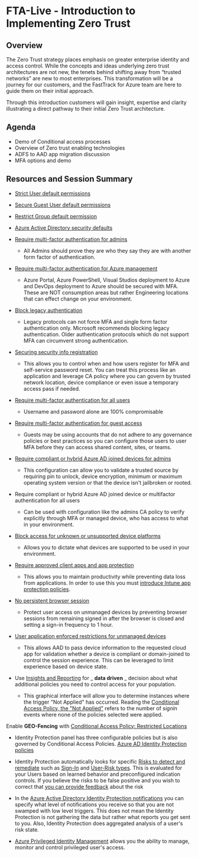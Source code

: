 # FTA-Live - Introduction to Implementing Zero Trust

## Overview

The Zero Trust strategy places emphasis on greater enterprise identity and access control. While the concepts and ideas underlying zero trust architectures are not new, the tenets behind shifting away from “trusted networks” are new to most enterprises. This transformation will be a journey for our customers, and the FastTrack for Azure team are here to guide them on their initial approach.

Through this introduction customers will gain insight, expertise and clarity illustrating a direct pathway to their initial Zero Trust architecture.

## Agenda

- Demo of Conditional access processes
- Overview of Zero trust enabling technologies
- ADFS to AAD app migration discussion
- MFA options and demo


## Resources and Session Summary

- [Strict User default permissions](https://nam06.safelinks.protection.outlook.com/?url=https%3A%2F%2Fdocs.microsoft.com%2Fen-us%2Fazure%2Factive-directory%2Ffundamentals%2Fusers-default-permissions%23restrict-member-users-default-permissions&data=05%7C01%7CJose.Fehse%40microsoft.com%7C75f987bce23a460fcd3a08dac725018a%7C72f988bf86f141af91ab2d7cd011db47%7C1%7C0%7C638041259006042689%7CUnknown%7CTWFpbGZsb3d8eyJWIjoiMC4wLjAwMDAiLCJQIjoiV2luMzIiLCJBTiI6Ik1haWwiLCJXVCI6Mn0%3D%7C3000%7C%7C%7C&sdata=nb5nCkxIFK75NbrHsRKnAsmw8EQL3dSqE43wA3umFKs%3D&reserved=0)

- [Secure Guest User default permissions](https://nam06.safelinks.protection.outlook.com/?url=https%3A%2F%2Fdocs.microsoft.com%2Fen-us%2Fazure%2Factive-directory%2Ffundamentals%2Fusers-default-permissions%23restrict-guest-users-default-permissions&data=05%7C01%7CJose.Fehse%40microsoft.com%7C75f987bce23a460fcd3a08dac725018a%7C72f988bf86f141af91ab2d7cd011db47%7C1%7C0%7C638041259006198307%7CUnknown%7CTWFpbGZsb3d8eyJWIjoiMC4wLjAwMDAiLCJQIjoiV2luMzIiLCJBTiI6Ik1haWwiLCJXVCI6Mn0%3D%7C3000%7C%7C%7C&sdata=bgKErPms5zMOHuHKGz1WoI2McCWSgzE%2FPPd2ku681bI%3D&reserved=0)

- [Restrict Group default permission](https://nam06.safelinks.protection.outlook.com/?url=https%3A%2F%2Fdocs.microsoft.com%2Fen-us%2Fazure%2Factive-directory%2Fenterprise-users%2Fgroups-self-service-management%23group-settings&data=05%7C01%7CJose.Fehse%40microsoft.com%7C75f987bce23a460fcd3a08dac725018a%7C72f988bf86f141af91ab2d7cd011db47%7C1%7C0%7C638041259006198307%7CUnknown%7CTWFpbGZsb3d8eyJWIjoiMC4wLjAwMDAiLCJQIjoiV2luMzIiLCJBTiI6Ik1haWwiLCJXVCI6Mn0%3D%7C3000%7C%7C%7C&sdata=8ZHlvey1mP23bOJ9XhjfKDFKlgQI4QC5NpT8RofRMMA%3D&reserved=0)

- [Azure Active Directory security defaults](https://nam06.safelinks.protection.outlook.com/?url=https%3A%2F%2Fdocs.microsoft.com%2Fen-us%2Fazure%2Factive-directory%2Ffundamentals%2Fconcept-fundamentals-security-defaults&data=05%7C01%7CJose.Fehse%40microsoft.com%7C75f987bce23a460fcd3a08dac725018a%7C72f988bf86f141af91ab2d7cd011db47%7C1%7C0%7C638041259006198307%7CUnknown%7CTWFpbGZsb3d8eyJWIjoiMC4wLjAwMDAiLCJQIjoiV2luMzIiLCJBTiI6Ik1haWwiLCJXVCI6Mn0%3D%7C3000%7C%7C%7C&sdata=%2FVvP2aDYDyWqCV1gdZ1d8qodRbVQHqa6xweJeVL72oY%3D&reserved=0)

- [Require multi-factor authentication for admins](https://nam06.safelinks.protection.outlook.com/?url=https%3A%2F%2Fdocs.microsoft.com%2Fen-us%2Fazure%2Factive-directory%2Fconditional-access%2Fhowto-conditional-access-policy-admin-mfa&data=05%7C01%7CJose.Fehse%40microsoft.com%7C75f987bce23a460fcd3a08dac725018a%7C72f988bf86f141af91ab2d7cd011db47%7C1%7C0%7C638041259006198307%7CUnknown%7CTWFpbGZsb3d8eyJWIjoiMC4wLjAwMDAiLCJQIjoiV2luMzIiLCJBTiI6Ik1haWwiLCJXVCI6Mn0%3D%7C3000%7C%7C%7C&sdata=1lmncIS6xqUe9ObzshDVaB0SzdlJgggy83ZC5HAve%2FA%3D&reserved=0)

  - All Admins should prove they are who they say they are with another form factor of authentication.

- [Require multi-factor authentication for Azure management](https://nam06.safelinks.protection.outlook.com/?url=https%3A%2F%2Fdocs.microsoft.com%2Fen-us%2Fazure%2Factive-directory%2Fconditional-access%2Fhowto-conditional-access-policy-azure-management&data=05%7C01%7CJose.Fehse%40microsoft.com%7C75f987bce23a460fcd3a08dac725018a%7C72f988bf86f141af91ab2d7cd011db47%7C1%7C0%7C638041259006198307%7CUnknown%7CTWFpbGZsb3d8eyJWIjoiMC4wLjAwMDAiLCJQIjoiV2luMzIiLCJBTiI6Ik1haWwiLCJXVCI6Mn0%3D%7C3000%7C%7C%7C&sdata=w2Q2kIR%2Faq9uy%2FnjQIXueEpktbTPdMmLbzyVWGKdPCo%3D&reserved=0)

  - Azure Portal, Azure PowerShell, Visual Studios deployment to Azure and DevOps deployment to Azure should be secured with MFA. These are NOT consumption areas but rather Engineering locations that can effect change on your environment.

- [Block legacy authentication](https://nam06.safelinks.protection.outlook.com/?url=https%3A%2F%2Fdocs.microsoft.com%2Fen-us%2Fazure%2Factive-directory%2Fconditional-access%2Fhowto-conditional-access-policy-block-legacy&data=05%7C01%7CJose.Fehse%40microsoft.com%7C75f987bce23a460fcd3a08dac725018a%7C72f988bf86f141af91ab2d7cd011db47%7C1%7C0%7C638041259006198307%7CUnknown%7CTWFpbGZsb3d8eyJWIjoiMC4wLjAwMDAiLCJQIjoiV2luMzIiLCJBTiI6Ik1haWwiLCJXVCI6Mn0%3D%7C3000%7C%7C%7C&sdata=ApIcITORE%2BBED3dU8rWXUYnCHjZr%2Fq50Qdx5sObxO70%3D&reserved=0)

  - Legacy protocols can not force MFA and single form factor authentication only. Microsoft recommends blocking legacy authentication. Older authentication protocols which do not support MFA can circumvent strong authentication.

- [Securing security info registration](https://nam06.safelinks.protection.outlook.com/?url=https%3A%2F%2Fdocs.microsoft.com%2Fen-us%2Fazure%2Factive-directory%2Fconditional-access%2Fhowto-conditional-access-policy-registration&data=05%7C01%7CJose.Fehse%40microsoft.com%7C75f987bce23a460fcd3a08dac725018a%7C72f988bf86f141af91ab2d7cd011db47%7C1%7C0%7C638041259006198307%7CUnknown%7CTWFpbGZsb3d8eyJWIjoiMC4wLjAwMDAiLCJQIjoiV2luMzIiLCJBTiI6Ik1haWwiLCJXVCI6Mn0%3D%7C3000%7C%7C%7C&sdata=mCgwV%2F0ZBTD6W%2FB%2FuMg2Z0U9RBsHmB%2FB104rLrXr1O0%3D&reserved=0)

  - This allows you to control when and how users register for MFA and self-service password reset. You can treat this process like an application and leverage CA policy where you can govern by trusted network location, device compliance or even issue a temporary access pass if needed.

- [Require multi-factor authentication for all users](https://nam06.safelinks.protection.outlook.com/?url=https%3A%2F%2Fdocs.microsoft.com%2Fen-us%2Fazure%2Factive-directory%2Fconditional-access%2Fhowto-conditional-access-policy-all-users-mfa&data=05%7C01%7CJose.Fehse%40microsoft.com%7C75f987bce23a460fcd3a08dac725018a%7C72f988bf86f141af91ab2d7cd011db47%7C1%7C0%7C638041259006198307%7CUnknown%7CTWFpbGZsb3d8eyJWIjoiMC4wLjAwMDAiLCJQIjoiV2luMzIiLCJBTiI6Ik1haWwiLCJXVCI6Mn0%3D%7C3000%7C%7C%7C&sdata=fgbYvPKcL8XMX%2FmHkFW%2Fe6T8kG1HGOfEcAmXz%2Fecxr0%3D&reserved=0)

  - Username and password alone are 100% compromisable

- [Require multi-factor authentication for guest access](https://nam06.safelinks.protection.outlook.com/?url=https%3A%2F%2Fdocs.microsoft.com%2Fen-us%2Fmicrosoft-365%2Fsolutions%2Fcreate-secure-guest-sharing-environment%3Fview%3Do365-worldwide%23set-up-multi-factor-authentication-for-guests&data=05%7C01%7CJose.Fehse%40microsoft.com%7C75f987bce23a460fcd3a08dac725018a%7C72f988bf86f141af91ab2d7cd011db47%7C1%7C0%7C638041259006198307%7CUnknown%7CTWFpbGZsb3d8eyJWIjoiMC4wLjAwMDAiLCJQIjoiV2luMzIiLCJBTiI6Ik1haWwiLCJXVCI6Mn0%3D%7C3000%7C%7C%7C&sdata=4V68UUQWy0fRGCHCcREJVeFgEMl%2BM8zLEmUo09aCBS0%3D&reserved=0)

  - Guests may be using accounts that do not adhere to any governance policies or best practices so you can configure those users to user MFA before they can access shared content, sites, or teams.

- [Require compliant or hybrid Azure AD joined devices for admins](https://nam06.safelinks.protection.outlook.com/?url=https%3A%2F%2Fdocs.microsoft.com%2Fen-us%2Fazure%2Factive-directory%2Fconditional-access%2Fhowto-conditional-access-policy-compliant-device&data=05%7C01%7CJose.Fehse%40microsoft.com%7C75f987bce23a460fcd3a08dac725018a%7C72f988bf86f141af91ab2d7cd011db47%7C1%7C0%7C638041259006198307%7CUnknown%7CTWFpbGZsb3d8eyJWIjoiMC4wLjAwMDAiLCJQIjoiV2luMzIiLCJBTiI6Ik1haWwiLCJXVCI6Mn0%3D%7C3000%7C%7C%7C&sdata=aFx8upTJJnPjxW3Hj1pcF%2Fohzz9ijYmCZGoS7HlYFyE%3D&reserved=0)

  - This configuration can allow you to validate a trusted source by requiring pin to unlock, device encryption, minimum or maximum operating system version or that the device isn't jailbroken or rooted.

- Require compliant or hybrid Azure AD joined device or multifactor authentication for all users

  - Can be used with configuration like the admins CA policy to verify explicitly through MFA or managed device, who has access to what in your environment.

- [Block access for unknown or unsupported device platforms](https://nam06.safelinks.protection.outlook.com/?url=https%3A%2F%2Fdocs.microsoft.com%2Fen-us%2Fazure%2Factive-directory%2Fconditional-access%2Fconcept-conditional-access-conditions%23device-platforms&data=05%7C01%7CJose.Fehse%40microsoft.com%7C75f987bce23a460fcd3a08dac725018a%7C72f988bf86f141af91ab2d7cd011db47%7C1%7C0%7C638041259006198307%7CUnknown%7CTWFpbGZsb3d8eyJWIjoiMC4wLjAwMDAiLCJQIjoiV2luMzIiLCJBTiI6Ik1haWwiLCJXVCI6Mn0%3D%7C3000%7C%7C%7C&sdata=GP%2BP4lqrzPL0j3w6wJFz3tIEbkq48GFvK9sKzfpsGZk%3D&reserved=0)

  - Allows you to dictate what devices are supported to be used in your environment.

- [Require approved client apps and app protection](https://nam06.safelinks.protection.outlook.com/?url=https%3A%2F%2Fdocs.microsoft.com%2Fen-us%2Fazure%2Factive-directory%2Fconditional-access%2Fhowto-policy-approved-app-or-app-protection&data=05%7C01%7CJose.Fehse%40microsoft.com%7C75f987bce23a460fcd3a08dac725018a%7C72f988bf86f141af91ab2d7cd011db47%7C1%7C0%7C638041259006198307%7CUnknown%7CTWFpbGZsb3d8eyJWIjoiMC4wLjAwMDAiLCJQIjoiV2luMzIiLCJBTiI6Ik1haWwiLCJXVCI6Mn0%3D%7C3000%7C%7C%7C&sdata=XwfXf6co%2B%2FxcR7XDokEzUVy7Owh2%2BJ5hfw6Jdrob08s%3D&reserved=0)

  - This allows you to maintain productivity while preventing data loss from applications. In order to use this you must [introduce Intune app protection policies](https://nam06.safelinks.protection.outlook.com/?url=https%3A%2F%2Fdocs.microsoft.com%2Fen-us%2Fazure%2Factive-directory%2Fconditional-access%2Fconcept-conditional-access-grant%23require-app-protection-policy&data=05%7C01%7CJose.Fehse%40microsoft.com%7C75f987bce23a460fcd3a08dac725018a%7C72f988bf86f141af91ab2d7cd011db47%7C1%7C0%7C638041259006198307%7CUnknown%7CTWFpbGZsb3d8eyJWIjoiMC4wLjAwMDAiLCJQIjoiV2luMzIiLCJBTiI6Ik1haWwiLCJXVCI6Mn0%3D%7C3000%7C%7C%7C&sdata=Cv5d1%2BP8E3I4UFPWdRQaRE%2BskLCmLWvDE6txfepjAOg%3D&reserved=0).

- [No persistent browser session](https://nam06.safelinks.protection.outlook.com/?url=https%3A%2F%2Fdocs.microsoft.com%2Fen-us%2Fazure%2Factive-directory%2Fconditional-access%2Fconcept-conditional-access-session%23persistent-browser-session&data=05%7C01%7CJose.Fehse%40microsoft.com%7C75f987bce23a460fcd3a08dac725018a%7C72f988bf86f141af91ab2d7cd011db47%7C1%7C0%7C638041259006198307%7CUnknown%7CTWFpbGZsb3d8eyJWIjoiMC4wLjAwMDAiLCJQIjoiV2luMzIiLCJBTiI6Ik1haWwiLCJXVCI6Mn0%3D%7C3000%7C%7C%7C&sdata=8fmWQJYeGJ77WCX1PQMnhlyQ5b5%2FrlYT6MQyrddGWrI%3D&reserved=0)

  - Protect user access on unmanaged devices by preventing browser sessions from remaining signed in after the browser is closed and setting a sign-in frequency to 1 hour.

- [User application enforced restrictions for unmanaged devices](https://nam06.safelinks.protection.outlook.com/?url=https%3A%2F%2Fdocs.microsoft.com%2Fen-us%2Fazure%2Factive-directory%2Fconditional-access%2Fconcept-conditional-access-session%23application-enforced-restrictions&data=05%7C01%7CJose.Fehse%40microsoft.com%7C75f987bce23a460fcd3a08dac725018a%7C72f988bf86f141af91ab2d7cd011db47%7C1%7C0%7C638041259006198307%7CUnknown%7CTWFpbGZsb3d8eyJWIjoiMC4wLjAwMDAiLCJQIjoiV2luMzIiLCJBTiI6Ik1haWwiLCJXVCI6Mn0%3D%7C3000%7C%7C%7C&sdata=0UpDgoYqoPj33jWRkpRwLablL7N1rXViso6oHG0%2BlsY%3D&reserved=0)

  - This allows AAD to pass device information to the requested cloud app for validation whether a device is compliant or domain-joined to control the session experience. This can be leveraged to limit experience based on device state.

- Use [Insights and Reporting](https://nam06.safelinks.protection.outlook.com/?url=https%3A%2F%2Fdocs.microsoft.com%2Fen-us%2Fazure%2Factive-directory%2Fconditional-access%2Fhowto-conditional-access-insights-reporting&data=05%7C01%7CJose.Fehse%40microsoft.com%7C75f987bce23a460fcd3a08dac725018a%7C72f988bf86f141af91ab2d7cd011db47%7C1%7C0%7C638041259006198307%7CUnknown%7CTWFpbGZsb3d8eyJWIjoiMC4wLjAwMDAiLCJQIjoiV2luMzIiLCJBTiI6Ik1haWwiLCJXVCI6Mn0%3D%7C3000%7C%7C%7C&sdata=Kc%2BRJuyhE7%2Fxjp9te%2Bt7ThnjamNfYyKPc6LXXLKhBY4%3D&reserved=0) for _ **data driven** _ decision about what additional policies you need to control access for your population.

  - This graphical interface will allow you to determine instances where the trigger "Not Applied" has occurred. Reading the [Conditional Access Policy, the "Not Applied"](https://nam06.safelinks.protection.outlook.com/?url=https%3A%2F%2Fdocs.microsoft.com%2Fen-us%2Fazure%2Factive-directory%2Fconditional-access%2Fhowto-conditional-access-insights-reporting&data=05%7C01%7CJose.Fehse%40microsoft.com%7C75f987bce23a460fcd3a08dac725018a%7C72f988bf86f141af91ab2d7cd011db47%7C1%7C0%7C638041259006198307%7CUnknown%7CTWFpbGZsb3d8eyJWIjoiMC4wLjAwMDAiLCJQIjoiV2luMzIiLCJBTiI6Ik1haWwiLCJXVCI6Mn0%3D%7C3000%7C%7C%7C&sdata=Kc%2BRJuyhE7%2Fxjp9te%2Bt7ThnjamNfYyKPc6LXXLKhBY4%3D&reserved=0) refers to the number of _signin_ events where none of the policies selected were applied.

Enable **GEO-Fencing** with [Conditional Access Policy: Restricted Locations](https://nam06.safelinks.protection.outlook.com/?url=https%3A%2F%2Fdocs.microsoft.com%2Fen-us%2Fazure%2Factive-directory%2Fconditional-access%2Flocation-condition&data=05%7C01%7CJose.Fehse%40microsoft.com%7C75f987bce23a460fcd3a08dac725018a%7C72f988bf86f141af91ab2d7cd011db47%7C1%7C0%7C638041259006354817%7CUnknown%7CTWFpbGZsb3d8eyJWIjoiMC4wLjAwMDAiLCJQIjoiV2luMzIiLCJBTiI6Ik1haWwiLCJXVCI6Mn0%3D%7C3000%7C%7C%7C&sdata=9Pdw90N6gbXjru3zuiAZhAZs8wS4jUUuVMPH%2BNAofmo%3D&reserved=0)

- Identity Protection panel has three configurable policies but is also governed by Conditional Access Policies. [Azure AD Identity Protection policies](https://nam06.safelinks.protection.outlook.com/?url=https%3A%2F%2Fdocs.microsoft.com%2Fen-us%2Fazure%2Factive-directory%2Fidentity-protection%2Fconcept-identity-protection-policies&data=05%7C01%7CJose.Fehse%40microsoft.com%7C75f987bce23a460fcd3a08dac725018a%7C72f988bf86f141af91ab2d7cd011db47%7C1%7C0%7C638041259006354817%7CUnknown%7CTWFpbGZsb3d8eyJWIjoiMC4wLjAwMDAiLCJQIjoiV2luMzIiLCJBTiI6Ik1haWwiLCJXVCI6Mn0%3D%7C3000%7C%7C%7C&sdata=oHGCF6Foj4sdcBkVFausD3nJT%2FOKJHJOE8bhdqFDszc%3D&reserved=0)

- Identity Protection automatically looks for specific [Risks to detect and remediate](https://nam06.safelinks.protection.outlook.com/?url=https%3A%2F%2Fdocs.microsoft.com%2Fen-us%2Fazure%2Factive-directory%2Fidentity-protection%2Foverview-identity-protection%23risk-detection-and-remediation&data=05%7C01%7CJose.Fehse%40microsoft.com%7C75f987bce23a460fcd3a08dac725018a%7C72f988bf86f141af91ab2d7cd011db47%7C1%7C0%7C638041259006354817%7CUnknown%7CTWFpbGZsb3d8eyJWIjoiMC4wLjAwMDAiLCJQIjoiV2luMzIiLCJBTiI6Ik1haWwiLCJXVCI6Mn0%3D%7C3000%7C%7C%7C&sdata=64I7H5yWQ6eHHA4xDD8%2FYJjeO7jeHoJE2G51yMB%2B9fA%3D&reserved=0) such as [Sign-In](https://nam06.safelinks.protection.outlook.com/?url=https%3A%2F%2Fdocs.microsoft.com%2Fen-us%2Fazure%2Factive-directory%2Fidentity-protection%2Fconcept-identity-protection-risks%23sign-in-risk&data=05%7C01%7CJose.Fehse%40microsoft.com%7C75f987bce23a460fcd3a08dac725018a%7C72f988bf86f141af91ab2d7cd011db47%7C1%7C0%7C638041259006354817%7CUnknown%7CTWFpbGZsb3d8eyJWIjoiMC4wLjAwMDAiLCJQIjoiV2luMzIiLCJBTiI6Ik1haWwiLCJXVCI6Mn0%3D%7C3000%7C%7C%7C&sdata=hMBuqkPLP8gmQK2TOlsXZzciDon7J36mYAw%2Fv%2B37J34%3D&reserved=0) and [User-Risk types](https://nam06.safelinks.protection.outlook.com/?url=https%3A%2F%2Fdocs.microsoft.com%2Fen-us%2Fazure%2Factive-directory%2Fidentity-protection%2Fconcept-identity-protection-risks%23user-risk&data=05%7C01%7CJose.Fehse%40microsoft.com%7C75f987bce23a460fcd3a08dac725018a%7C72f988bf86f141af91ab2d7cd011db47%7C1%7C0%7C638041259006354817%7CUnknown%7CTWFpbGZsb3d8eyJWIjoiMC4wLjAwMDAiLCJQIjoiV2luMzIiLCJBTiI6Ik1haWwiLCJXVCI6Mn0%3D%7C3000%7C%7C%7C&sdata=o4yhLLtohLldgepeeXUYumHTMRMziiuAaFn8m211s%2B8%3D&reserved=0). This is evaluated for your Users based on learned behavior and preconfigured indication controls. If you believe the risks to be false positive and you wish to correct that [you can provide feedback](https://nam06.safelinks.protection.outlook.com/?url=https%3A%2F%2Fdocs.microsoft.com%2Fen-us%2Fazure%2Factive-directory%2Fidentity-protection%2Fhowto-identity-protection-risk-feedback&data=05%7C01%7CJose.Fehse%40microsoft.com%7C75f987bce23a460fcd3a08dac725018a%7C72f988bf86f141af91ab2d7cd011db47%7C1%7C0%7C638041259006354817%7CUnknown%7CTWFpbGZsb3d8eyJWIjoiMC4wLjAwMDAiLCJQIjoiV2luMzIiLCJBTiI6Ik1haWwiLCJXVCI6Mn0%3D%7C3000%7C%7C%7C&sdata=eA%2BOJHn6L9Lz7kTEEYILWnrId%2B47lEYf0YJQe7KUDvs%3D&reserved=0) about the risk

- In the [Azure Active Directory Identity Protection notifications](https://nam06.safelinks.protection.outlook.com/?url=https%3A%2F%2Fdocs.microsoft.com%2Fen-us%2Fazure%2Factive-directory%2Fidentity-protection%2Fhowto-identity-protection-configure-notifications&data=05%7C01%7CJose.Fehse%40microsoft.com%7C75f987bce23a460fcd3a08dac725018a%7C72f988bf86f141af91ab2d7cd011db47%7C1%7C0%7C638041259006354817%7CUnknown%7CTWFpbGZsb3d8eyJWIjoiMC4wLjAwMDAiLCJQIjoiV2luMzIiLCJBTiI6Ik1haWwiLCJXVCI6Mn0%3D%7C3000%7C%7C%7C&sdata=%2BfypR3jydVeLYkXOyvuMl8RdiYdNBb4QHVsBthWnaC8%3D&reserved=0) you can specify what level of notifications you receive so that you are not swamped with low level triggers. This does not mean the Identity Protection is not gathering the data but rather what reports you get sent to you. Also, Identity Protection does aggregated analysis of a user's risk state.

- [Azure Privileged Identity Management](https://nam06.safelinks.protection.outlook.com/?url=https%3A%2F%2Fdocs.microsoft.com%2Fen-us%2Fazure%2Factive-directory%2Fprivileged-identity-management%2Fpim-configure&data=05%7C01%7CJose.Fehse%40microsoft.com%7C75f987bce23a460fcd3a08dac725018a%7C72f988bf86f141af91ab2d7cd011db47%7C1%7C0%7C638041259006354817%7CUnknown%7CTWFpbGZsb3d8eyJWIjoiMC4wLjAwMDAiLCJQIjoiV2luMzIiLCJBTiI6Ik1haWwiLCJXVCI6Mn0%3D%7C3000%7C%7C%7C&sdata=UV%2Fn7oIoG3FNffbFpHl2k5XRTOUGNK0gzSFWC8YVnEI%3D&reserved=0) allows you the ability to manage, monitor and control privileged user's access.